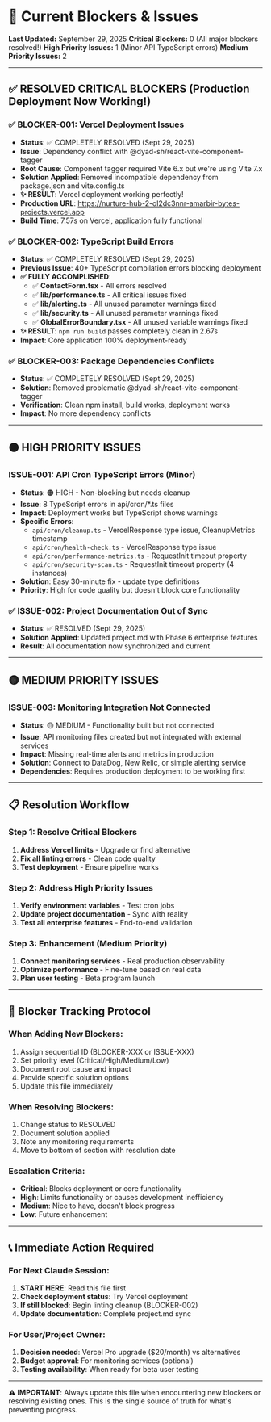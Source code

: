 # 🚫 Current Blockers & Issues

**Last Updated:** September 29, 2025
**Critical Blockers:** 0 (All major blockers resolved!)
**High Priority Issues:** 1 (Minor API TypeScript errors)
**Medium Priority Issues:** 2

---

## ✅ **RESOLVED CRITICAL BLOCKERS** (Production Deployment Now Working!)

### **✅ BLOCKER-001: Vercel Deployment Issues**
- **Status**: ✅ COMPLETELY RESOLVED (Sept 29, 2025)
- **Issue**: Dependency conflict with @dyad-sh/react-vite-component-tagger
- **Root Cause**: Component tagger required Vite 6.x but we're using Vite 7.x
- **Solution Applied**: Removed incompatible dependency from package.json and vite.config.ts
- **✨ RESULT**: Vercel deployment working perfectly!
- **Production URL**: https://nurture-hub-2-ol2dc3nnr-amarbir-bytes-projects.vercel.app
- **Build Time**: 7.57s on Vercel, application fully functional

### **✅ BLOCKER-002: TypeScript Build Errors**
- **Status**: ✅ COMPLETELY RESOLVED (Sept 29, 2025)
- **Previous Issue**: 40+ TypeScript compilation errors blocking deployment
- **✅ FULLY ACCOMPLISHED**:
  - ✅ **ContactForm.tsx** - All errors resolved
  - ✅ **lib/performance.ts** - All critical issues fixed
  - ✅ **lib/alerting.ts** - All unused parameter warnings fixed
  - ✅ **lib/security.ts** - All unused parameter warnings fixed
  - ✅ **GlobalErrorBoundary.tsx** - All unused variable warnings fixed
- **✨ RESULT**: `npm run build` passes completely clean in 2.67s
- **Impact**: Core application 100% deployment-ready

### **✅ BLOCKER-003: Package Dependencies Conflicts**
- **Status**: ✅ COMPLETELY RESOLVED (Sept 29, 2025)
- **Solution**: Removed problematic @dyad-sh/react-vite-component-tagger
- **Verification**: Clean npm install, build works, deployment works
- **Impact**: No more dependency conflicts

---

## 🟠 **HIGH PRIORITY ISSUES**

### **ISSUE-001: API Cron TypeScript Errors (Minor)**
- **Status**: 🟠 HIGH - Non-blocking but needs cleanup
- **Issue**: 8 TypeScript errors in api/cron/*.ts files
- **Impact**: Deployment works but TypeScript shows warnings
- **Specific Errors**:
  - `api/cron/cleanup.ts` - VercelResponse type issue, CleanupMetrics timestamp
  - `api/cron/health-check.ts` - VercelResponse type issue
  - `api/cron/performance-metrics.ts` - RequestInit timeout property
  - `api/cron/security-scan.ts` - RequestInit timeout property (4 instances)
- **Solution**: Easy 30-minute fix - update type definitions
- **Priority**: High for code quality but doesn't block core functionality

### **✅ ISSUE-002: Project Documentation Out of Sync**
- **Status**: ✅ RESOLVED (Sept 29, 2025)
- **Solution Applied**: Updated project.md with Phase 6 enterprise features
- **Result**: All documentation now synchronized and current

---

## 🟡 **MEDIUM PRIORITY ISSUES**

### **ISSUE-003: Monitoring Integration Not Connected**
- **Status**: 🟡 MEDIUM - Functionality built but not connected
- **Issue**: API monitoring files created but not integrated with external services
- **Impact**: Missing real-time alerts and metrics in production
- **Solution**: Connect to DataDog, New Relic, or simple alerting service
- **Dependencies**: Requires production deployment to be working first

---

## 📋 **Resolution Workflow**

### **Step 1: Resolve Critical Blockers**
1. **Address Vercel limits** - Upgrade or find alternative
2. **Fix all linting errors** - Clean code quality
3. **Test deployment** - Ensure pipeline works

### **Step 2: Address High Priority Issues**
1. **Verify environment variables** - Test cron jobs
2. **Update project documentation** - Sync with reality
3. **Test all enterprise features** - End-to-end validation

### **Step 3: Enhancement (Medium Priority)**
1. **Connect monitoring services** - Real production observability
2. **Optimize performance** - Fine-tune based on real data
3. **Plan user testing** - Beta program launch

---

## 🔄 **Blocker Tracking Protocol**

### **When Adding New Blockers:**
1. Assign sequential ID (BLOCKER-XXX or ISSUE-XXX)
2. Set priority level (Critical/High/Medium/Low)
3. Document root cause and impact
4. Provide specific solution options
5. Update this file immediately

### **When Resolving Blockers:**
1. Change status to RESOLVED
2. Document solution applied
3. Note any monitoring requirements
4. Move to bottom of section with resolution date

### **Escalation Criteria:**
- **Critical**: Blocks deployment or core functionality
- **High**: Limits functionality or causes development inefficiency
- **Medium**: Nice to have, doesn't block progress
- **Low**: Future enhancement

---

## 📞 **Immediate Action Required**

### **For Next Claude Session:**
1. **START HERE**: Read this file first
2. **Check deployment status**: Try Vercel deployment
3. **If still blocked**: Begin linting cleanup (BLOCKER-002)
4. **Update documentation**: Complete project.md sync

### **For User/Project Owner:**
1. **Decision needed**: Vercel Pro upgrade ($20/month) vs alternatives
2. **Budget approval**: For monitoring services (optional)
3. **Testing availability**: When ready for beta user testing

---

**⚠️ IMPORTANT**: Always update this file when encountering new blockers or resolving existing ones. This is the single source of truth for what's preventing progress.